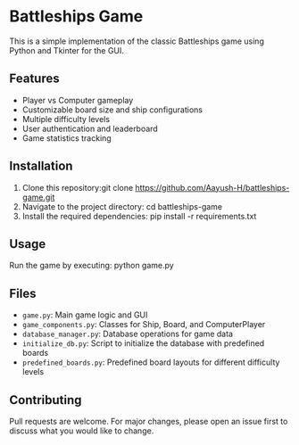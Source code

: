 # Battleships Game

This is a simple implementation of the classic Battleships game using Python and Tkinter for the GUI.

## Features

- Player vs Computer gameplay
- Customizable board size and ship configurations
- Multiple difficulty levels
- User authentication and leaderboard
- Game statistics tracking

## Installation

1. Clone this repository:git clone https://github.com/Aayush-H/battleships-game.git
2. Navigate to the project directory: cd battleships-game
3. Install the required dependencies: pip install -r requirements.txt

## Usage

Run the game by executing: python game.py

## Files

- `game.py`: Main game logic and GUI
- `game_components.py`: Classes for Ship, Board, and ComputerPlayer
- `database_manager.py`: Database operations for game data
- `initialize_db.py`: Script to initialize the database with predefined boards
- `predefined_boards.py`: Predefined board layouts for different difficulty levels

## Contributing

Pull requests are welcome. For major changes, please open an issue first to discuss what you would like to change.